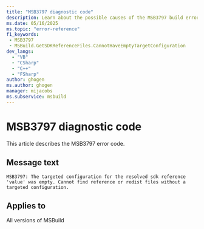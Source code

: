 ```yaml
---
title: "MSB3797 diagnostic code"
description: Learn about the possible causes of the MSB3797 build error, and get troubleshooting tips.
ms.date: 05/16/2025
ms.topic: "error-reference"
f1_keywords:
 - MSB3797
 - MSBuild.GetSDKReferenceFiles.CannotHaveEmptyTargetConfiguration
dev_langs:
  - "VB"
  - "CSharp"
  - "C++"
  - "FSharp"
author: ghogen
ms.author: ghogen
manager: mijacobs
ms.subservice: msbuild
---
```


# MSB3797 diagnostic code

<!-- :::ErrorDefinitionDescription::: -->
<!-- :::editable-content name="introDescription"::: -->
This article describes the MSB3797 error code.
<!-- :::editable-content-end::: -->

## Message text

<!-- :::editable-content name="messageText"::: -->
`MSB3797: The targeted configuration for the resolved sdk reference 'value' was empty. Cannot find reference or redist files without a targeted configuration.`
<!-- :::editable-content-end::: -->
<!-- MSB3797: The targeted configuration for the resolved sdk reference "{0}" was empty. Cannot find reference or redist files without a targeted configuration. -->

<!-- :::editable-content name="postOutputDescription"::: -->
<!--
{StrBegin="MSB3797: "}
-->
<!-- :::editable-content-end::: -->
<!-- :::ErrorDefinitionDescription-end::: -->

## Applies to

All versions of MSBuild
